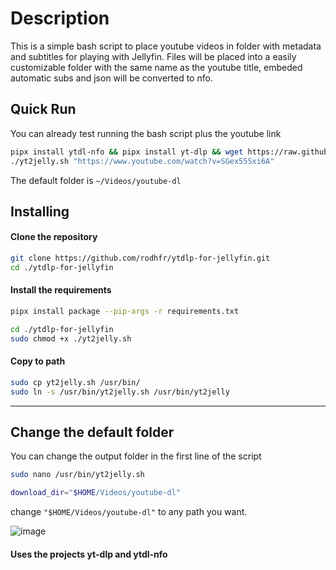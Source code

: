 # Description
This is a simple bash script to place youtube videos in folder with metadata and subtitles for playing with Jellyfin.
Files will be placed into a easily customizable folder with the same name as the youtube title, embeded automatic subs and json will be converted to nfo.

## Quick Run
You can already test running the bash script plus the youtube link
```bash
pipx install ytdl-nfo && pipx install yt-dlp && wget https://raw.githubusercontent.com/rodhfr/ytdlp-for-jellyfin/main/yt2jelly.sh
./yt2jelly.sh "https://www.youtube.com/watch?v=SGex55Sxi6A"
```
The default folder is `~/Videos/youtube-dl`


## Installing
#### Clone the repository
```bash
git clone https://github.com/rodhfr/ytdlp-for-jellyfin.git
cd ./ytdlp-for-jellyfin
```

#### Install the requirements

```bash
pipx install package --pip-args -r requirements.txt
```

```bash
cd ./ytdlp-for-jellyfin
sudo chmod +x ./yt2jelly.sh
```
#### Copy to path 
```bash
sudo cp yt2jelly.sh /usr/bin/
sudo ln -s /usr/bin/yt2jelly.sh /usr/bin/yt2jelly
```

---

## Change the default folder
You can change the output folder in the first line of the script 
```bash
sudo nano /usr/bin/yt2jelly.sh
```

```bash
download_dir="$HOME/Videos/youtube-dl"
```
change `"$HOME/Videos/youtube-dl"` to any path you want.

![image](https://github.com/rodhfr/ytdlp-for-jellyfin/assets/83579016/2a83617a-4988-4e0e-ab9e-2bcd2dac89ac)

#### Uses the projects yt-dlp and ytdl-nfo



